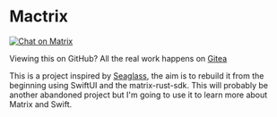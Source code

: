 # Mactrix
<a href="https://matrix.to/#/#mactrix:ludoviko.ch"><img alt="Chat on Matrix" src="https://img.shields.io/matrix/mactrix:ludoviko.ch?server_fqdn=matrix.ludoviko.ch?color=89dceb&logo=gitter&logoColor=89dceb&style=for-the-badge&labelColor=313244"></a>

Viewing this on GitHub? All the real work happens on [Gitea](https://git.ludoviko.ch/lucxjo/mactrix)

This is a project inspired by [Seaglass](https://github.com/neilalexander/seaglass),
the aim is to rebuild it from the beginning using SwiftUI and the matrix-rust-sdk.
This will probably be another abandoned project but I'm going to use it to learn
more about Matrix and Swift.
